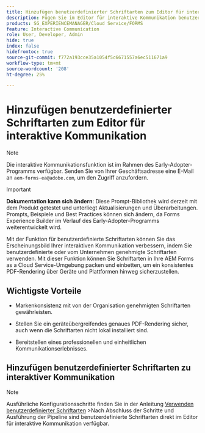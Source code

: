 ```yaml
---
title: Hinzufügen benutzerdefinierter Schriftarten zum Editor für interaktive Kommunikation
description: Fügen Sie im Editor für interaktive Kommunikation benutzerdefinierte Schriftarten hinzu, um die Verwendung benutzerdefinierter oder vom Unternehmen genehmigter Schriftarten zu ermöglichen.
products: SG_EXPERIENCEMANAGER/Cloud Service/FORMS
feature: Interactive Communication
role: User, Developer, Admin
hide: true
index: false
hidefromtoc: true
source-git-commit: f772a193cce35a1054f5c6671557a6ec511671a9
workflow-type: tm+mt
source-wordcount: '208'
ht-degree: 25%

---
```



# Hinzufügen benutzerdefinierter Schriftarten zum Editor für interaktive Kommunikation

>[!NOTE]
>
> Die interaktive Kommunikationsfunktion ist im Rahmen des Early-Adopter-Programms verfügbar. Senden Sie von Ihrer Geschäftsadresse eine E-Mail an `aem-forms-ea@adobe.com`, um den Zugriff anzufordern.

>[!IMPORTANT]
>
> **Dokumentation kann sich ändern**: Diese Prompt-Bibliothek wird derzeit mit dem Produkt getestet und unterliegt Aktualisierungen und Überarbeitungen. Prompts, Beispiele und Best Practices können sich ändern, da Forms Experience Builder im Verlauf des Early-Adopter-Programms weiterentwickelt wird.

Mit der Funktion für benutzerdefinierte Schriftarten können Sie das Erscheinungsbild Ihrer interaktiven Kommunikation verbessern, indem Sie benutzerdefinierte oder vom Unternehmen genehmigte Schriftarten verwenden. Mit dieser Funktion können Sie Schriftarten in Ihre AEM Forms as a Cloud Service-Umgebung packen und einbetten, um ein konsistentes PDF-Rendering über Geräte und Plattformen hinweg sicherzustellen.

## Wichtigste Vorteile

- Markenkonsistenz mit von der Organisation genehmigten Schriftarten gewährleisten.

- Stellen Sie ein geräteübergreifendes genaues PDF-Rendering sicher, auch wenn die Schriftarten nicht lokal installiert sind.

- Bereitstellen eines professionellen und einheitlichen Kommunikationserlebnisses.

## Hinzufügen benutzerdefinierter Schriftarten zu interaktiver Kommunikation

>[!NOTE]
>
> Ausführliche Konfigurationsschritte finden Sie in der Anleitung [Verwenden benutzerdefinierter Schriftarten](https://experienceleague.adobe.com/de/docs/experience-manager-cloud-service/content/forms/using-communications/use-custom-fonts)
> &#x200B;>Nach Abschluss der Schritte und Ausführung der Pipeline sind benutzerdefinierte Schriftarten direkt im Editor für interaktive Kommunikation verfügbar.

